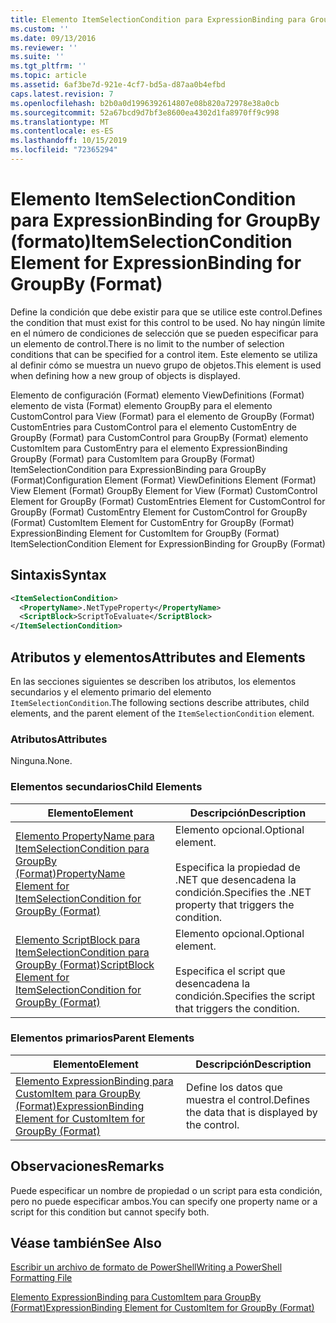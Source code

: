 ```yaml
---
title: Elemento ItemSelectionCondition para ExpressionBinding para GroupBy (Format) | Microsoft Docs
ms.custom: ''
ms.date: 09/13/2016
ms.reviewer: ''
ms.suite: ''
ms.tgt_pltfrm: ''
ms.topic: article
ms.assetid: 6af3be7d-921e-4cf7-bd5a-d87aa0b4efbd
caps.latest.revision: 7
ms.openlocfilehash: b2b0a0d1996392614807e08b820a72978e38a0cb
ms.sourcegitcommit: 52a67bcd9d7bf3e8600ea4302d1fa8970ff9c998
ms.translationtype: MT
ms.contentlocale: es-ES
ms.lasthandoff: 10/15/2019
ms.locfileid: "72365294"
---
```

# <a name="itemselectioncondition-element-for-expressionbinding-for-groupby-format"></a><span data-ttu-id="7d695-102">Elemento ItemSelectionCondition para ExpressionBinding for GroupBy (formato)</span><span class="sxs-lookup"><span data-stu-id="7d695-102">ItemSelectionCondition Element for ExpressionBinding for GroupBy (Format)</span></span>

<span data-ttu-id="7d695-103">Define la condición que debe existir para que se utilice este control.</span><span class="sxs-lookup"><span data-stu-id="7d695-103">Defines the condition that must exist for this control to be used.</span></span> <span data-ttu-id="7d695-104">No hay ningún límite en el número de condiciones de selección que se pueden especificar para un elemento de control.</span><span class="sxs-lookup"><span data-stu-id="7d695-104">There is no limit to the number of selection conditions that can be specified for a control item.</span></span> <span data-ttu-id="7d695-105">Este elemento se utiliza al definir cómo se muestra un nuevo grupo de objetos.</span><span class="sxs-lookup"><span data-stu-id="7d695-105">This element is used when defining how a new group of objects is displayed.</span></span>

<span data-ttu-id="7d695-106">Elemento de configuración (Format) elemento ViewDefinitions (Format) elemento de vista (Format) elemento GroupBy para el elemento CustomControl para View (Format) para el elemento de GroupBy (Format) CustomEntries para CustomControl para el elemento CustomEntry de GroupBy (Format) para CustomControl para GroupBy (Format) elemento CustomItem para CustomEntry para el elemento ExpressionBinding GroupBy (Format) para CustomItem para GroupBy (Format) ItemSelectionCondition para ExpressionBinding para GroupBy (Format)</span><span class="sxs-lookup"><span data-stu-id="7d695-106">Configuration Element (Format) ViewDefinitions Element (Format) View Element (Format) GroupBy Element for View (Format) CustomControl Element for GroupBy (Format) CustomEntries Element for CustomControl for GroupBy (Format) CustomEntry Element for CustomControl for GroupBy (Format) CustomItem Element for CustomEntry for GroupBy (Format) ExpressionBinding Element for CustomItem for GroupBy (Format) ItemSelectionCondition Element for ExpressionBinding for GroupBy (Format)</span></span>

## <a name="syntax"></a><span data-ttu-id="7d695-107">Sintaxis</span><span class="sxs-lookup"><span data-stu-id="7d695-107">Syntax</span></span>

```xml
<ItemSelectionCondition>
  <PropertyName>.NetTypeProperty</PropertyName>
  <ScriptBlock>ScriptToEvaluate</ScriptBlock>
</ItemSelectionCondition>
```

## <a name="attributes-and-elements"></a><span data-ttu-id="7d695-108">Atributos y elementos</span><span class="sxs-lookup"><span data-stu-id="7d695-108">Attributes and Elements</span></span>

<span data-ttu-id="7d695-109">En las secciones siguientes se describen los atributos, los elementos secundarios y el elemento primario del elemento `ItemSelectionCondition`.</span><span class="sxs-lookup"><span data-stu-id="7d695-109">The following sections describe attributes, child elements, and the parent element of the `ItemSelectionCondition` element.</span></span>

### <a name="attributes"></a><span data-ttu-id="7d695-110">Atributos</span><span class="sxs-lookup"><span data-stu-id="7d695-110">Attributes</span></span>

<span data-ttu-id="7d695-111">Ninguna.</span><span class="sxs-lookup"><span data-stu-id="7d695-111">None.</span></span>

### <a name="child-elements"></a><span data-ttu-id="7d695-112">Elementos secundarios</span><span class="sxs-lookup"><span data-stu-id="7d695-112">Child Elements</span></span>

|<span data-ttu-id="7d695-113">Elemento</span><span class="sxs-lookup"><span data-stu-id="7d695-113">Element</span></span>|<span data-ttu-id="7d695-114">Descripción</span><span class="sxs-lookup"><span data-stu-id="7d695-114">Description</span></span>|
|-------------|-----------------|
|[<span data-ttu-id="7d695-115">Elemento PropertyName para ItemSelectionCondition para GroupBy (Format)</span><span class="sxs-lookup"><span data-stu-id="7d695-115">PropertyName Element for ItemSelectionCondition for GroupBy (Format)</span></span>](./propertyname-element-for-itemselectioncondition-for-groupby-format.md)|<span data-ttu-id="7d695-116">Elemento opcional.</span><span class="sxs-lookup"><span data-stu-id="7d695-116">Optional element.</span></span><br /><br /> <span data-ttu-id="7d695-117">Especifica la propiedad de .NET que desencadena la condición.</span><span class="sxs-lookup"><span data-stu-id="7d695-117">Specifies the .NET property that triggers the condition.</span></span>|
|[<span data-ttu-id="7d695-118">Elemento ScriptBlock para ItemSelectionCondition para GroupBy (Format)</span><span class="sxs-lookup"><span data-stu-id="7d695-118">ScriptBlock Element for ItemSelectionCondition for GroupBy (Format)</span></span>](./scriptblock-element-for-itemselectioncondition-for-groupby-format.md)|<span data-ttu-id="7d695-119">Elemento opcional.</span><span class="sxs-lookup"><span data-stu-id="7d695-119">Optional element.</span></span><br /><br /> <span data-ttu-id="7d695-120">Especifica el script que desencadena la condición.</span><span class="sxs-lookup"><span data-stu-id="7d695-120">Specifies the script that triggers the condition.</span></span>|

### <a name="parent-elements"></a><span data-ttu-id="7d695-121">Elementos primarios</span><span class="sxs-lookup"><span data-stu-id="7d695-121">Parent Elements</span></span>

|<span data-ttu-id="7d695-122">Elemento</span><span class="sxs-lookup"><span data-stu-id="7d695-122">Element</span></span>|<span data-ttu-id="7d695-123">Descripción</span><span class="sxs-lookup"><span data-stu-id="7d695-123">Description</span></span>|
|-------------|-----------------|
|[<span data-ttu-id="7d695-124">Elemento ExpressionBinding para CustomItem para GroupBy (Format)</span><span class="sxs-lookup"><span data-stu-id="7d695-124">ExpressionBinding Element for CustomItem for GroupBy (Format)</span></span>](./expressionbinding-element-for-customitem-for-groupby-format.md)|<span data-ttu-id="7d695-125">Define los datos que muestra el control.</span><span class="sxs-lookup"><span data-stu-id="7d695-125">Defines the data that is displayed by the control.</span></span>|

## <a name="remarks"></a><span data-ttu-id="7d695-126">Observaciones</span><span class="sxs-lookup"><span data-stu-id="7d695-126">Remarks</span></span>

<span data-ttu-id="7d695-127">Puede especificar un nombre de propiedad o un script para esta condición, pero no puede especificar ambos.</span><span class="sxs-lookup"><span data-stu-id="7d695-127">You can specify one property name or a script for this condition but cannot specify both.</span></span>

## <a name="see-also"></a><span data-ttu-id="7d695-128">Véase también</span><span class="sxs-lookup"><span data-stu-id="7d695-128">See Also</span></span>

[<span data-ttu-id="7d695-129">Escribir un archivo de formato de PowerShell</span><span class="sxs-lookup"><span data-stu-id="7d695-129">Writing a PowerShell Formatting File</span></span>](./writing-a-powershell-formatting-file.md)

[<span data-ttu-id="7d695-130">Elemento ExpressionBinding para CustomItem para GroupBy (Format)</span><span class="sxs-lookup"><span data-stu-id="7d695-130">ExpressionBinding Element for CustomItem for GroupBy (Format)</span></span>](./expressionbinding-element-for-customitem-for-groupby-format.md)
